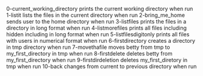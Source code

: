 0-current_working_directory prints the current working directory when run 
1-listit lists the files in the current directory when run
2-bring_me_home sends user to the home directory when run
3-listfiles prints the files in a directory in long format when run
4-listmorefiles prints all files including hidden including in long format when run
5-listfilesdigitonly prints all files with users in numerical format when run
6-firstdirectory creates a directory in tmp directory when run
7-movethafile moves betty from tmp to my_first_directory in tmp when run
8-firstdelete deletes betty from my_first_directory when run
9-firstdirdeletion deletes my_first_diretory in tmp when run
10-back changes from current to previous directory when run

